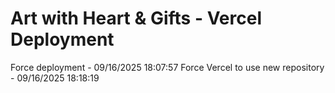 # Art with Heart & Gifts - Vercel Deployment
Force deployment - 09/16/2025 18:07:57
Force Vercel to use new repository - 09/16/2025 18:18:19
